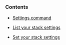 ### Contents

*   [Settings command](#)
*   [List your stack settings](#list)
            
     
            


*   [Set your stack settings](#set)
            
                                                                                                       



